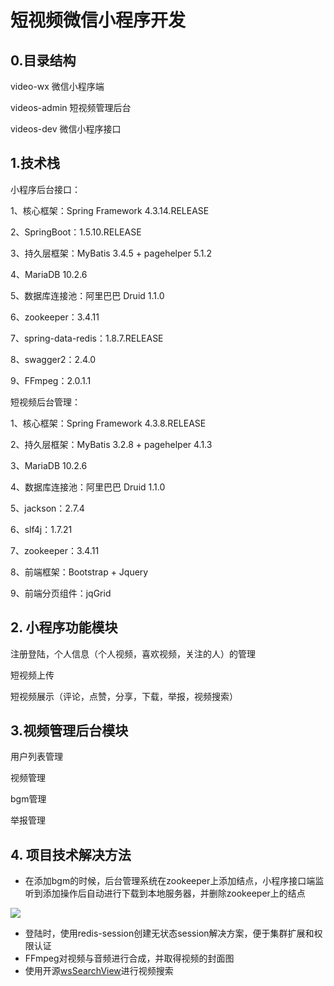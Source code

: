 # 短视频微信小程序开发

## 0.目录结构

video-wx 微信小程序端

videos-admin 短视频管理后台

videos-dev 微信小程序接口

## 1.技术栈

小程序后台接口：

1、核心框架：Spring Framework 4.3.14.RELEASE

2、SpringBoot：1.5.10.RELEASE

3、持久层框架：MyBatis 3.4.5 + pagehelper 5.1.2

4、MariaDB 10.2.6

5、数据库连接池：阿里巴巴 Druid 1.1.0

6、zookeeper：3.4.11

7、spring-data-redis：1.8.7.RELEASE

8、swagger2：2.4.0

9、FFmpeg：2.0.1.1

短视频后台管理：

1、核心框架：Spring Framework 4.3.8.RELEASE

2、持久层框架：MyBatis 3.2.8 + pagehelper 4.1.3

3、MariaDB 10.2.6

4、数据库连接池：阿里巴巴 Druid 1.1.0

5、jackson：2.7.4

6、slf4j：1.7.21

7、zookeeper：3.4.11

8、前端框架：Bootstrap + Jquery

9、前端分页组件：jqGrid

## 2. 小程序功能模块

注册登陆，个人信息（个人视频，喜欢视频，关注的人）的管理

短视频上传

短视频展示（评论，点赞，分享，下载，举报，视频搜索）

## 3.视频管理后台模块

用户列表管理

视频管理

bgm管理

举报管理

## 4. 项目技术解决方法

-   在添加bgm的时候，后台管理系统在zookeeper上添加结点，小程序接口端监听到添加操作后自动进行下载到本地服务器，并删除zookeeper上的结点

![](D:\gitCommit\images\122.png)

-   登陆时，使用redis-session创建无状态session解决方案，便于集群扩展和权限认证
-   FFmpeg对视频与音频进行合成，并取得视频的封面图
-   使用开源[wsSearchView](https://github.com/mindawei/wsSearchView)进行视频搜索









